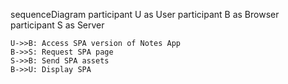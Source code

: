 sequenceDiagram
    participant U as User
    participant B as Browser
    participant S as Server

    U->>B: Access SPA version of Notes App
    B->>S: Request SPA page
    S->>B: Send SPA assets 
    B->>U: Display SPA

